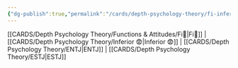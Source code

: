 ```yaml
---
{"dg-publish":true,"permalink":"/cards/depth-psychology-theory/fi-inferior/","created":"2023-01-05T12:02:02.686+01:00","updated":"2023-04-20T22:02:11.081+02:00"}
---
```


[[CARDS/Depth Psychology Theory/Functions & Attitudes/Fi🔱\|Fi🔱]] | [[CARDS/Depth Psychology Theory/Inferior 😨\|Inferior 😨]]  | [[CARDS/Depth Psychology Theory/ENTJ\|ENTJ]] | [[CARDS/Depth Psychology Theory/ESTJ\|ESTJ]]
